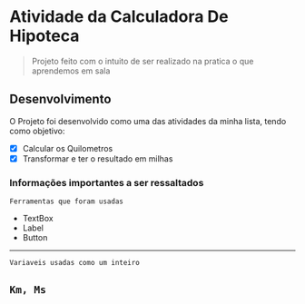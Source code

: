 # Atividade da Calculadora De Hipoteca

> Projeto feito com o intuito de ser realizado na pratica o que aprendemos em sala

## Desenvolvimento
O Projeto foi desenvolvido como uma das atividades da minha lista, tendo como objetivo:

- [x] Calcular os Quilometros
- [x] Transformar e ter o resultado em milhas 

### Informações importantes a ser ressaltados

`Ferramentas que foram usadas`
- TextBox
- Label
- Button 
---
`Variaveis usadas como um inteiro`

`Km, Ms`
---


